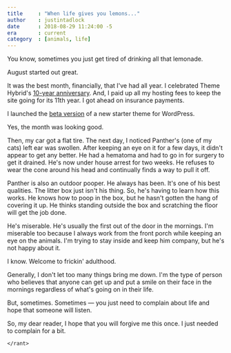 ```yaml
---
title     : "When life gives you lemons..."
author    : justintadlock
date      : 2018-08-29 11:24:00 -5
era       : current
category  : [animals, life]
---
```


You know, sometimes you just get tired of drinking all that lemonade.

August started out great.

It was the best month, financially, that I've had all year.  I celebrated Theme Hybrid's [10-year anniversary](https://themehybrid.com/weblog/heres-to-the-next-10-years).  And, I paid up all my hosting fees to keep the site going for its 11th year.  I got ahead on insurance payments.

I launched the [beta version](https://themehybrid.com/weblog/mythic-your-new-starting-point-for-theme-design) of a new starter theme for WordPress.

Yes, the month was looking good.

Then, my car got a flat tire.  The next day, I noticed Panther's (one of my cats) left ear was swollen.  After keeping an eye on it for a few days, it didn't appear to get any better.  He had a hematoma and had to go in for surgery to get it drained.  He's now under house arrest for two weeks.  He refuses to wear the cone around his head and continually finds a way to pull it off.

Panther is also an outdoor pooper.  He always has been.  It's one of his best qualities.  The litter box just isn't his thing.  So, he's having to learn how this works.  He knows how to poop in the box, but he hasn't gotten the hang of covering it up.  He thinks standing outside the box and scratching the floor will get the job done.

He's miserable.  He's usually the first out of the door in the mornings.  I'm miserable too because I always work from the front porch while keeping an eye on the animals.  I'm trying to stay inside and keep him company, but he's not happy about it.

I know.  Welcome to frickin' adulthood.

Generally, I don't let too many things bring me down.  I'm the type of person who believes that anyone can get up and put a smile on their face in the mornings regardless of what's going on in their life.

But, sometimes.  Sometimes &mdash; you just need to complain about life and hope that someone will listen.

So, my dear reader, I hope that you will forgive me this once.  I just needed to complain for a bit.

`</rant>`
